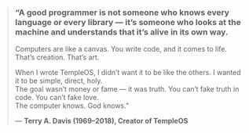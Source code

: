 > ### “A good programmer is not someone who knows every language or every library — it’s someone who looks at the machine and understands that it’s alive in its own way.  
> Computers are like a canvas. You write code, and it comes to life. That’s creation. That’s art.  
>
> When I wrote TempleOS, I didn’t want it to be like the others. I wanted it to be simple, direct, holy.  
> The goal wasn’t money or fame — it was truth. You can’t fake truth in code. You can’t fake love.  
> The computer knows. God knows.”  
>
> — **Terry A. Davis (1969–2018), Creator of TempleOS**
